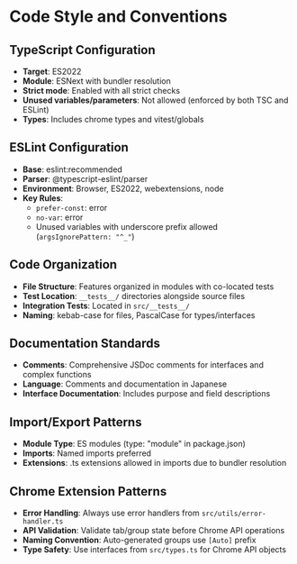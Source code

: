 # Code Style and Conventions

## TypeScript Configuration
- **Target**: ES2022
- **Module**: ESNext with bundler resolution
- **Strict mode**: Enabled with all strict checks
- **Unused variables/parameters**: Not allowed (enforced by both TSC and ESLint)
- **Types**: Includes chrome types and vitest/globals

## ESLint Configuration
- **Base**: eslint:recommended
- **Parser**: @typescript-eslint/parser
- **Environment**: Browser, ES2022, webextensions, node
- **Key Rules**:
  - `prefer-const`: error
  - `no-var`: error 
  - Unused variables with underscore prefix allowed (`argsIgnorePattern: "^_"`)

## Code Organization
- **File Structure**: Features organized in modules with co-located tests
- **Test Location**: `__tests__/` directories alongside source files
- **Integration Tests**: Located in `src/__tests__/`
- **Naming**: kebab-case for files, PascalCase for types/interfaces

## Documentation Standards
- **Comments**: Comprehensive JSDoc comments for interfaces and complex functions
- **Language**: Comments and documentation in Japanese
- **Interface Documentation**: Includes purpose and field descriptions

## Import/Export Patterns
- **Module Type**: ES modules (type: "module" in package.json)
- **Imports**: Named imports preferred
- **Extensions**: .ts extensions allowed in imports due to bundler resolution

## Chrome Extension Patterns
- **Error Handling**: Always use error handlers from `src/utils/error-handler.ts`
- **API Validation**: Validate tab/group state before Chrome API operations
- **Naming Convention**: Auto-generated groups use `[Auto]` prefix
- **Type Safety**: Use interfaces from `src/types.ts` for Chrome API objects